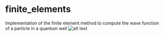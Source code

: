 # finite_elements
Implementation of the finite element method to compute the wave function of a particle in a quantum well
![alt text](https://github.com/[username]/[reponame]/blob/[branch]/image.jpg?raw=true)
